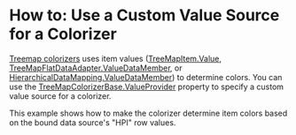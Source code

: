 # How to: Use a Custom Value Source for a Colorizer

[Treemap colorizers](https://docs.devexpress.com/WindowsForms/115749/controls-and-libraries/treemap/colorizers) uses item values ([TreeMapItem.Value](https://docs.devexpress.com/WindowsForms/DevExpress.XtraTreeMap.TreeMapItem.Value), [TreeMapFlatDataAdapter.ValueDataMember](https://docs.devexpress.com/WindowsForms/DevExpress.XtraTreeMap.TreeMapFlatDataAdapter.ValueDataMember), or [HierarchicalDataMapping.ValueDataMember](https://docs.devexpress.com/WindowsForms/DevExpress.XtraTreeMap.HierarchicalDataMapping.ValueDataMember)) to determine colors. You can use the [TreeMapColorizerBase.ValueProvider](https://docs.devexpress.com/WindowsForms/DevExpress.XtraTreeMap.TreeMapColorizerBase.ValueProvider) property to specify a custom value source for a colorizer.

This example shows how to make the colorizer determine item colors based on the bound data source's "HPI" row values.
